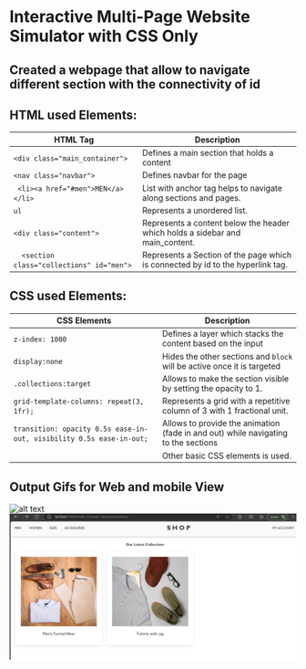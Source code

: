 # Interactive Multi-Page Website Simulator with CSS Only

## Created a webpage that allow to navigate different section with the connectivity of id

## HTML used Elements:

| **HTML Tag**                               | **Description**                                                                 |
| ------------------------------------------ | ------------------------------------------------------------------------------- |
| `<div class="main_container">`             | Defines a main section that holds a content                                     |
| `<nav class="navbar">`                     | Defines navbar for the page                                                     |
| ` <li><a href="#men">MEN</a></li>`         | List with anchor tag helps to navigate along sections and pages.                |
| `ul`                                       | Represents a unordered list.                                                    |
| `<div class="content">`                    | Represents a content below the header which holds a sidebar and main_content.   |
| `  <section class="collections" id="men">` | Represents a Section of the page which is connected by id to the hyperlink tag. |

## CSS used Elements:

| **CSS Elements**                           | **Description**                                                                 |
| ------------------------------------------ | ------------------------------------------------------------------------------- |
| `z-index: 1000`                            | Defines a layer which stacks the content based on the input                     |
| `display:none`                             | Hides the other sections and `block` will be active once it is targeted         |
| `.collections:target`                      | Allows to make the section visible by setting the opacity to 1.                 |
| `grid-template-columns: repeat(3, 1fr);`   | Represents a grid with a repetitive column of 3 with 1 fractional unit.         |
| `transition: opacity 0.5s ease-in-out, visibility 0.5s ease-in-out;`                    | Allows to provide the animation (fade in and out) while navigating to the sections   |
|  | Other basic CSS elements is used. |

## Output Gifs for Web and mobile View
![alt text](./assests/Output.gif)
![alt text](./assests/output.png)